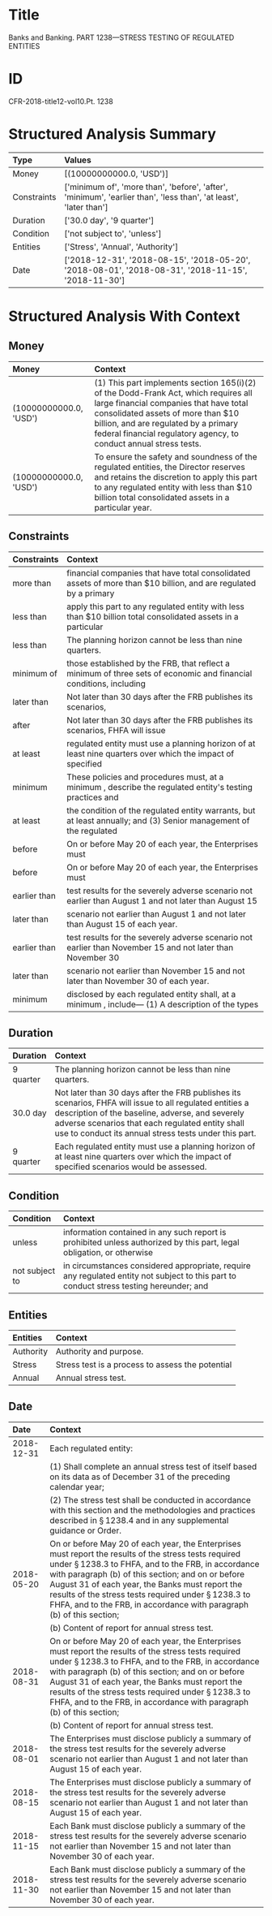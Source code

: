 # Title

 Banks and Banking. PART 1238—STRESS TESTING OF REGULATED ENTITIES


# ID

 CFR-2018-title12-vol10.Pt. 1238


# Structured Analysis Summary

| Type        | Values                                                                                                           |
|:------------|:-----------------------------------------------------------------------------------------------------------------|
| Money       | [(10000000000.0, 'USD')]                                                                                         |
| Constraints | ['minimum of', 'more than', 'before', 'after', 'minimum', 'earlier than', 'less than', 'at least', 'later than'] |
| Duration    | ['30.0 day', '9 quarter']                                                                                        |
| Condition   | ['not subject to', 'unless']                                                                                     |
| Entities    | ['Stress', 'Annual', 'Authority']                                                                                |
| Date        | ['2018-12-31', '2018-08-15', '2018-05-20', '2018-08-01', '2018-08-31', '2018-11-15', '2018-11-30']               |


# Structured Analysis With Context

 


## Money

| Money                  | Context                                                                                                                                                                                                                                                                          |
|:-----------------------|:---------------------------------------------------------------------------------------------------------------------------------------------------------------------------------------------------------------------------------------------------------------------------------|
| (10000000000.0, 'USD') | (1) This part implements section 165(i)(2) of the Dodd-Frank Act, which requires all large financial companies that have total consolidated assets of more than $10 billion, and are regulated by a primary federal financial regulatory agency, to conduct annual stress tests. |
| (10000000000.0, 'USD') | To ensure the safety and soundness of the regulated entities, the Director reserves and retains the discretion to apply this part to any regulated entity with less than $10 billion total consolidated assets in a particular year.                                             |


## Constraints

| Constraints   | Context                                                                                                            |
|:--------------|:-------------------------------------------------------------------------------------------------------------------|
| more than     | financial companies that have total consolidated assets of more than $10 billion, and are regulated by a primary   |
| less than     | apply this part to any regulated entity with less than $10 billion total consolidated assets in a particular       |
| less than     | The planning horizon cannot be  less than  nine quarters.                                                          |
| minimum of    | those established by the FRB, that reflect a minimum of three sets of economic and financial conditions, including |
| later than    | Not  later than 30 days after the FRB publishes its scenarios,                                                     |
| after         | Not later than 30 days  after the FRB publishes its scenarios, FHFA will issue                                     |
| at least      | regulated entity must use a planning horizon of at least nine quarters over which the impact of specified          |
| minimum       | These policies and procedures must, at a  minimum , describe the regulated entity's testing practices and          |
| at least      | the condition of the regulated entity warrants, but at least annually; and (3) Senior management of the regulated  |
| before        | On or  before May 20 of each year, the Enterprises must                                                            |
| before        | On or  before May 20 of each year, the Enterprises must                                                            |
| earlier than  | test results for the severely adverse scenario not earlier than August 1 and not later than August 15              |
| later than    | scenario not earlier than August 1 and not later than  August 15 of each year.                                     |
| earlier than  | test results for the severely adverse scenario not earlier than November 15 and not later than November 30         |
| later than    | scenario not earlier than November 15 and not later than  November 30 of each year.                                |
| minimum       | disclosed by each regulated entity shall, at a minimum , include&#8212; (1) A description of the types             |


## Duration

| Duration   | Context                                                                                                                                                                                                                                                                 |
|:-----------|:------------------------------------------------------------------------------------------------------------------------------------------------------------------------------------------------------------------------------------------------------------------------|
| 9 quarter  | The planning horizon cannot be less than nine quarters.                                                                                                                                                                                                                 |
| 30.0 day   | Not later than 30 days after the FRB publishes its scenarios, FHFA will issue to all regulated entities a description of the baseline, adverse, and severely adverse scenarios that each regulated entity shall use to conduct its annual stress tests under this part. |
| 9 quarter  | Each regulated entity must use a planning horizon of at least nine quarters over which the impact of specified scenarios would be assessed.                                                                                                                             |


## Condition

| Condition      | Context                                                                                                                                 |
|:---------------|:----------------------------------------------------------------------------------------------------------------------------------------|
| unless         | information contained in any such report is prohibited unless authorized by this part, legal obligation, or otherwise                   |
| not subject to | in circumstances considered appropriate, require any regulated entity not subject to this part to conduct stress testing hereunder; and |


## Entities

| Entities   | Context                                          |
|:-----------|:-------------------------------------------------|
| Authority  | Authority  and purpose.                          |
| Stress     | Stress test is a process to assess the potential |
| Annual     | Annual  stress test.                             |


## Date

| Date       | Context                                                                                                                                                                                                                                                                                                                                                                                                                  |
|:-----------|:-------------------------------------------------------------------------------------------------------------------------------------------------------------------------------------------------------------------------------------------------------------------------------------------------------------------------------------------------------------------------------------------------------------------------|
| 2018-12-31 | Each regulated entity:                                                                                                                                                                                                                                                                                                                                                                                                   |
|            |             (1) Shall complete an annual stress test of itself based on its data as of December 31 of the preceding calendar year;                                                                                                                                                                                                                                                                                       |
|            |             (2) The stress test shall be conducted in accordance with this section and the methodologies and practices described in &#167;&#8201;1238.4 and in any supplemental guidance or Order.                                                                                                                                                                                                                       |
| 2018-05-20 | On or before May 20 of each year, the Enterprises must report the results of the stress tests required under &#167;&#8201;1238.3 to FHFA, and to the FRB, in accordance with paragraph (b) of this section; and on or before August 31 of each year, the Banks must report the results of the stress tests required under &#167;&#8201;1238.3 to FHFA, and to the FRB, in accordance with paragraph (b) of this section; |
|            |             (b) Content of report for annual stress test.                                                                                                                                                                                                                                                                                                                                                                |
| 2018-08-31 | On or before May 20 of each year, the Enterprises must report the results of the stress tests required under &#167;&#8201;1238.3 to FHFA, and to the FRB, in accordance with paragraph (b) of this section; and on or before August 31 of each year, the Banks must report the results of the stress tests required under &#167;&#8201;1238.3 to FHFA, and to the FRB, in accordance with paragraph (b) of this section; |
|            |             (b) Content of report for annual stress test.                                                                                                                                                                                                                                                                                                                                                                |
| 2018-08-01 | The Enterprises must disclose publicly a summary of the stress test results for the severely adverse scenario not earlier than August 1 and not later than August 15 of each year.                                                                                                                                                                                                                                       |
| 2018-08-15 | The Enterprises must disclose publicly a summary of the stress test results for the severely adverse scenario not earlier than August 1 and not later than August 15 of each year.                                                                                                                                                                                                                                       |
| 2018-11-15 | Each Bank must disclose publicly a summary of the stress test results for the severely adverse scenario not earlier than November 15 and not later than November 30 of each year.                                                                                                                                                                                                                                        |
| 2018-11-30 | Each Bank must disclose publicly a summary of the stress test results for the severely adverse scenario not earlier than November 15 and not later than November 30 of each year.                                                                                                                                                                                                                                        |


